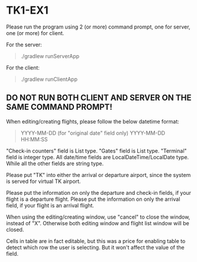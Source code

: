 # TK1-EX1
Please run the program using 2 (or more) command prompt, one for server, one (or more) for client.

For the server:
> ./gradlew runServerApp

For the client:
> ./gradlew runClientApp

DO NOT RUN BOTH CLIENT AND SERVER ON THE SAME COMMAND PROMPT!
-------------------------
When editing/creating flights, please follow the below datetime format:
> YYYY-MM-DD (for "original date" field only)
> YYYY-MM-DD HH:MM:SS

"Check-in counters" field is List<Integer> type.
"Gates" field is List<String> type.
"Terminal" field is integer type.
All date/time fields are LocalDateTime/LocalDate type.
While all the other fields are string type.

Please put "TK" into either the arrival or departure airport, since the system is served for virtual TK airport.

Please put the information on only the departure and check-in fields, if your flight is a departure flight.
Please put the information on only the arrival field, if your flight is an arrival flight.

When using the editing/creating window, use "cancel" to close the window, instead of "X".
Otherwise both editing window and flight list window will be closed.

Cells in table are in fact editable, but this was a price for enabling table to detect which row the user is selecting.
But it won't affect the value of the field.
